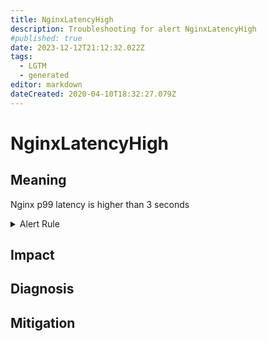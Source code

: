 ```yaml
---
title: NginxLatencyHigh
description: Troubleshooting for alert NginxLatencyHigh
#published: true
date: 2023-12-12T21:12:32.022Z
tags: 
  - LGTM
  - generated
editor: markdown
dateCreated: 2020-04-10T18:32:27.079Z
---
```


# NginxLatencyHigh

## Meaning
[//]: # "Short paragraph that explains what the alert means"
Nginx p99 latency is higher than 3 seconds

<details>
  <summary>Alert Rule</summary>

{{% rule "nginx/knyar-nginx-exporter.yml" "NginxLatencyHigh" %}}

{{% comment %}}

```yaml
alert: NginxLatencyHigh
expr: histogram_quantile(0.99, sum(rate(nginx_http_request_duration_seconds_bucket[2m])) by (host, node, le)) > 3
for: 2m
labels:
    severity: warning
annotations:
    summary: Nginx latency high (instance {{ $labels.instance }})
    description: |-
        Nginx p99 latency is higher than 3 seconds
          VALUE = {{ $value }}
          LABELS = {{ $labels }}
    runbook: https://github.com/srerun/prometheus-alerts/blob/main/content/runbooks/knyar-nginx-exporter/NginxLatencyHigh.md

```

{{% /comment %}}

</details>


## Impact
[//]: # "What could / will happen if the alert is not addressed"



## Diagnosis
[//]: # "Steps to take to identify the cause of the problem"



## Mitigation
[//]: # "The steps necessary to resolve the alert"
